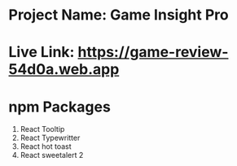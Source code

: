 # Project Name: Game Insight Pro

# Live Link: https://game-review-54d0a.web.app

# npm Packages
1. React Tooltip
2. React Typewritter
3. React hot toast
3. React sweetalert 2



